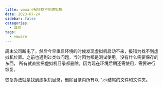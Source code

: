 ```yaml
---
title: vmware报错找不到虚拟机
date: 2023-07-24
sidebar: false
categories:
  - 其他
tags:
  - vmware
---
```



周末公司断电了，然后今早重启环境的时候发现虚拟机启动不来，报错为找不到虚拟机位置。之前也遇到过类似问题，当时因为都是测试使用，没有什么需要保存的东西，
所有就直接把虚拟机目录都删除。因为现在环境后期还需使用，需要进行恢复。

恢复办法就是找到虚拟机目录，删除目录内所有以`.lck`结尾的文件和文件夹。